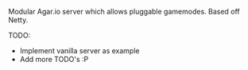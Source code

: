 Modular Agar.io server which allows pluggable gamemodes. Based off Netty.

TODO:

- Implement vanilla server as example
- Add more TODO's :P
